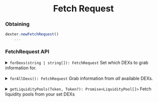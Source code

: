 <p align="center">
  <h1 align="center">Fetch Request</h1>
</p>

### Obtaining
```js
dexter.newFetchRequest()
    ...
```

### FetchRequest API

<details>
<summary><code>forDexs(string | string[]): FetchRequest</code> Set which DEXs to grab information for.</summary>

##### Using

```js
dexter.newFetchRequest()
    .forDexs(WingRiders.name)
    ...
```
or

```js
dexter.newFetchRequest()
    .forDexs([WingRiders.name, SundaeSwap.name])
    ...
```
</details>

<br>

<details>
<summary><code>forAllDexs(): FetchRequest</code> Grab information from <i>all</i> available DEXs.</summary>

##### Using

```js
dexter.newFetchRequest()
    .forAllDexs()
    ...
```
</details>

<br>

<details>
<summary><code>getLiquidityPools(Token, Token?): Promise&lt;LiquidityPool[]&gt;</code> Fetch liquidity pools from your set DEXs</summary>

Providing the first or first & second parameters will filter the returned pools by the assets you provide.

##### Using

```js
dexter.newFetchRequest()
    .forAllDexs()
    .getLiquidityPools('lovelace')
    .then((pools: LiquidityPool[]) => {
        console.log(pools);
    });
```
or

```js
const indyAsset: Asset = new Asset('533bb94a8850ee3ccbe483106489399112b74c905342cb1792a797a0', '494e4459', 6);

dexter.newFetchRequest()
    .forAllDexs()
    .getLiquidityPools('lovelace', indyAsset)
    .then((pools: LiquidityPool[]) => {
        console.log(pools);
    });
```
</details>
